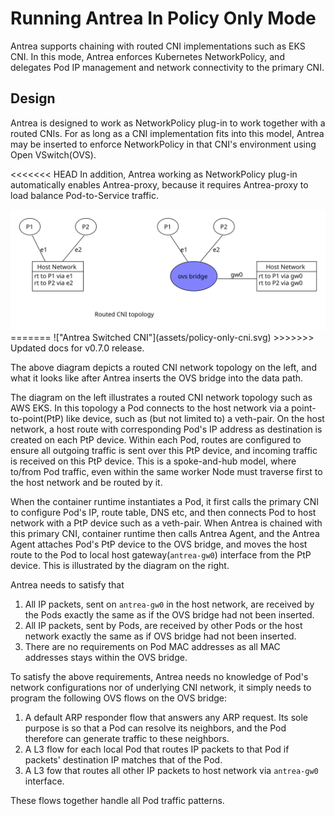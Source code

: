 # Running Antrea In Policy Only Mode

Antrea supports chaining with routed CNI implementations such as EKS CNI. In this mode, Antrea
enforces Kubernetes NetworkPolicy, and delegates Pod IP management and network connectivity to the
primary CNI.

## Design

Antrea is designed to work as NetworkPolicy plug-in to work together with a routed CNIs.
For as long as a CNI implementation fits into this model, Antrea may be inserted to enforce
NetworkPolicy in that CNI's environment using Open VSwitch(OVS).

<<<<<<< HEAD
In addition, Antrea working as NetworkPolicy plug-in automatically enables Antrea-proxy, because
it requires Antrea-proxy to load balance Pod-to-Service traffic.

<img src="/docs/assets/policy-only-cni.svg" width="600" alt="Antrea Switched CNI">
=======
!["Antrea Switched CNI"](assets/policy-only-cni.svg)
>>>>>>> Updated docs for v0.7.0 release.

The above diagram depicts a routed CNI network topology on the left, and what it looks like 
after Antrea inserts the OVS bridge into the data path.

The diagram on the left illustrates a routed CNI network topology such as AWS EKS.
In this topology a Pod connects to the host network via a
point-to-point(PtP) like device, such as (but not limited to) a veth-pair. On the host network, a
host route with corresponding Pod's IP address as destination is created on each PtP device. Within
each Pod, routes are configured to ensure all outgoing traffic is sent over this PtP device, and
incoming traffic is received on this PtP device. This is a spoke-and-hub model, where to/from Pod
traffic, even within the same worker Node must traverse first to the host network and be
routed by it.

When the container runtime instantiates a Pod, it first calls the primary CNI to configure Pod's
IP, route table, DNS etc, and then connects Pod to host network with a PtP device such as a 
veth-pair. When Antrea is chained with this primary CNI, container runtime then calls
Antrea Agent, and the Antrea Agent attaches Pod's PtP device to the OVS bridge, and moves the host
route to the Pod to local host gateway(``antrea-gw0``) interface from the PtP device. This is
illustrated by the diagram on the right.

Antrea needs to satisfy that 
1. All IP packets, sent on ``antrea-gw0`` in the host network, are received by the Pods exactly the same
as if the OVS bridge had not been inserted. 
1. All IP packets, sent by Pods, are received by other Pods or the host network exactly
the same as if OVS bridge had not been inserted.
1. There are no requirements on Pod MAC addresses as all MAC addresses stays within the OVS bridge.

To satisfy the above requirements, Antrea needs no knowledge of Pod's network configurations nor
of underlying CNI network, it simply needs to program the following OVS flows on the OVS bridge:
1. A default ARP responder flow that answers any ARP request. Its sole purpose is so that a Pod can
resolve its neighbors, and the Pod therefore can generate traffic to these neighbors.
1. A L3 flow for each local Pod that routes IP packets to that Pod if packets' destination IP
 matches that of the Pod.
1. A L3 fow that routes all other IP packets to host network via ``antrea-gw0
`` interface.

These flows together handle all Pod traffic patterns.
